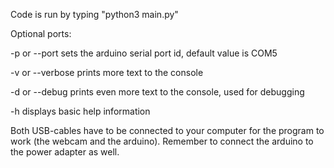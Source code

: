 Code is run by typing "python3 main.py"

Optional ports:

-p or --port sets the arduino serial port id, default value is COM5

-v or --verbose prints more text to the console

-d or --debug prints even more text to the console, used for debugging

-h displays basic help information


Both USB-cables have to be connected to your computer for the program to work (the webcam and the arduino).
Remember to connect the arduino to the power adapter as well.